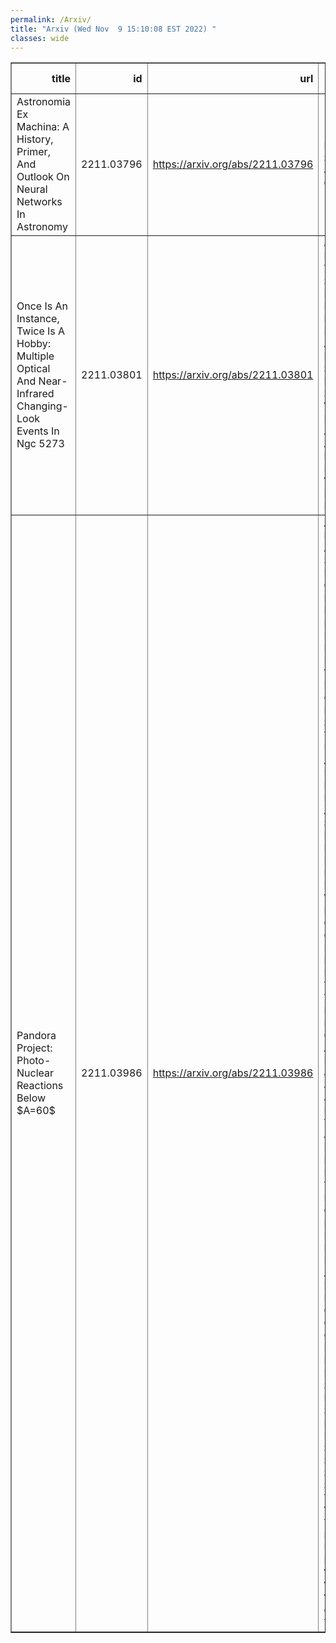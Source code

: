 ```yaml
---
permalink: /Arxiv/
title: "Arxiv (Wed Nov  9 15:10:08 EST 2022) "
classes: wide
---
```

<table border="1" class="dataframe">
  <thead>
    <tr style="text-align: right;">
      <th>title</th>
      <th>id</th>
      <th>url</th>
      <th>authors</th>
      <th>Local Authors</th>
    </tr>
  </thead>
  <tbody>
    <tr>
      <td>Astronomia Ex Machina: A History, Primer, And Outlook On Neural Networks   In Astronomy</td>
      <td>2211.03796</td>
      <td><a href="https://arxiv.org/abs/2211.03796" target="_blank">https://arxiv.org/abs/2211.03796</a></td>
      <td>Michael J. Smith, James E. Geach</td>
      <td>Michael Rizzo Smith</td>
    </tr>
    <tr>
      <td>Once Is An Instance, Twice Is A Hobby: Multiple Optical And   Near-Infrared Changing-Look Events In Ngc 5273</td>
      <td>2211.03801</td>
      <td><a href="https://arxiv.org/abs/2211.03801" target="_blank">https://arxiv.org/abs/2211.03801</a></td>
      <td>J. M. M. Neustadt, J. T. Hinkle, C. S. Kochanek, M. T. Reynolds, S. Mathur, M. A. Tucker, R. Pogge, K. Z. Stanek, A. V. Payne, B. J. Shappee, T. W. -S. Holoien, K. Auchettl, C. Ashall, T. Dejaeger, D. Desai, A. Do, W. B. Hoogendam, M. E. Huber</td>
      <td>Christopher Kochanek, Krzysztof Stanek, Michael Tucker, Richard Pogge, Smita Mathur</td>
    </tr>
    <tr>
      <td>Pandora Project: Photo-Nuclear Reactions Below $A=60$</td>
      <td>2211.03986</td>
      <td><a href="https://arxiv.org/abs/2211.03986" target="_blank">https://arxiv.org/abs/2211.03986</a></td>
      <td>A. Tamii, L. Pellegri, P. -A. Söderström, D. Allard, S. Goriely, T. Inakura, E. Khan, E. Kido, M. Kimura, E. Litvinova, S. Nagataki, P. Von Neumann-Cosel, N. Pietralla, N. Shimizu, N. Tsoneva, Y. Utsuno, S. Adachi, A. Bahini, D. Balabanski, B. Baret, J. A. C. Bekker, S. D. Binda, E. Boicu, A. Bracco, I. Brandherm, M. Brezeanu, J. W. Brummer, F. Camera, F. C. L. Crespi, R. Dalal, L. M. Donaldson, Y. Fujikawa, T. Furuno, H. Haoning, Y. Honda, A. Gavrilescu, A. Inoue, J. Isaak, H. Jivan, P. M. Jones, S. Jongile, T. Kawabata, T. Khumalo, J. Kiener, J. Kleemann, N. Kobayashi, Y. Koshio, A. Kuşoğlu, K. C. W. Li, K. L. Malatji, R. E. Molaeng, H. Motoki, M. Murata, A. Netshiya, R. Neveling, R. Niina, J. Oliver, S. Okamoto, S. Ota, O. Papst, E. Parizot, T. Petruse, M. S. Reen, P. Ring, K. Sakanashi, E. Sideras-Haddad, S. Siem, M. Spall, T. Suda, T. Sudo, Y. Taniguchi, V. Tatischeff, H. Utsunomiya, H. Wang, V. Werner, H. Wibowo, M. Wiedeking, O. Wieland, Y. Xu</td>
      <td>Takahiro Sudoh (Sudo)</td>
    </tr>
  </tbody>
</table>